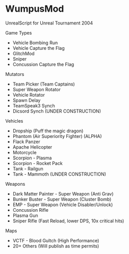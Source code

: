 # WumpusMod
UnrealScript for Unreal Tournament 2004

Game Types
- Vehicle Bombing Run
- Vehicle Capture the Flag
- GlitchMod
- Sniper
- Concussion Capture the Flag

Mutators
- Team Picker (Team Captains)
- Super Weapon Rotator
- Vehicle Rotator
- Spawn Delay
- TeamSpeak3 Synch
- Dicsord Synch (UNDER CONSTRUCTION)

Vehicles
- Dropship (Puff the magic dragon)
- Phantom (Air Superiority Fighter) (ALPHA)
- Flack Panzer
- Apache Helicopter
- Motorcycle
- Scorpion - Plasma
- Scorpion - Rocket Pack
- Tank - Railgun
- Tank - Mammoth (UNDER CONSTRUCTION)

Weapons
- Dark Matter Painter - Super Weapon (Anti Grav)
- Bunker Buster - Super Weapon (Cluster Bomb)
- EMP - Super Weapon (Vehicle Disabler/Unlock)
- Concussion Rifle
- Plasma Gun
- Sniper Rifle (Fast Reload, lower DPS, 10x critical hits)

Maps
- VCTF - Blood Gultch (High Performance)
- 20+ Others (Will publish as time permits)
